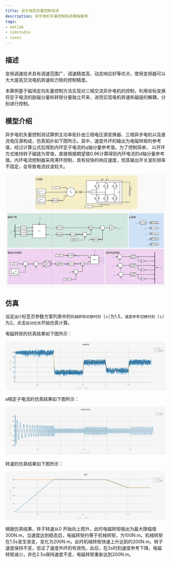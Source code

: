 ```yaml
---
title: 异步电机矢量控制系统
description: 异步电机矢量控制系统模板案例
tags:
- emtlab
- simstudio
- cases
---
```


## 描述
变频调速技术具有调速范围广、调速精度高、动态响应好等优点，使用变频器可以大大提高交流电机转速和力矩的控制精度。

本算例基于磁场定向矢量控制方法实现对三相交流异步电机的控制，利用坐标变换将定子电流的励磁分量和转矩分量独立开来，进而实现电机转速和磁链的解耦，分别进行控制。


## 模型介绍

异步电机矢量控制测试算例主功率拓扑由三相电压源变换器、三相异步电机以及直流电压源构成，仿真拓扑如下图所示。其中，速度外环的输出为电磁转矩的参考值，经过计算公式后得到内环定子电流的q轴分量参考值。为了控制简单， 以开环方式维持转子磁链为常值，直接根据期望值0.96计算得到内环电流的d轴分量参考值。内环电流控制器采用滞环控制，具有较快的响应速度，但其输出开关波形频率不固定，会导致电流纹波较大。

![拓扑图](./asynchronous-motor-topology.png "拓扑图")

## 仿真

设定`运行`标签页参数方案列表中的`机械转矩切换时刻 [s]`为1.5，`速度参考切换时刻 [s]`为2。点击`启动任务`开始仿真计算。


电磁转矩的仿真结果如下图所示：

![电磁转矩](./electromagnetic-torque.png "仿真结果图")

a相定子电流的仿真结果如下图所示：

![a相定子电流](./phase-a-stator-current.png "仿真结果图")

转速的仿真结果如下图所示：

![转速](./speed.png "仿真结果图")

根据仿真结果，转子转速从0 开始向上爬升，此时电磁转矩输出为最大限幅值300N.m，当速度达到稳态后，电磁转矩约等于机械转矩，为100N.m。机械转矩在1.5s发生突变，变化为200N.m。此时机械转矩快速上升达到约200N.m。转子速度保持不变，验证了速度外环的有效性。此后，在2s时刻速度参考下降，电磁转矩减小，并在2.5s保持速度不变，电磁转矩重新达到200N.m。